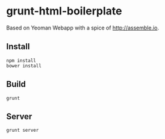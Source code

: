 grunt-html-boilerplate
============

Based on Yeoman Webapp with a spice of http://assemble.io.


Install
-------
    npm install
    bower install

Build
-----
    grunt

Server
------
    grunt server